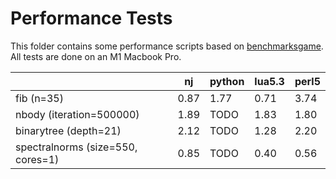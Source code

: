 # Performance Tests

This folder contains some performance scripts based on [benchmarksgame](https://benchmarksgame-team.pages.debian.net/benchmarksgame/). All tests are done on an M1 Macbook Pro.

|       | nj | python | lua5.3 | perl5 |
| ----- | ----- | ----- | ----- | ----- |
|fib (n=35) | 0.87 | 1.77 | 0.71 | 3.74 |
|nbody (iteration=500000) | 1.89 | TODO | 1.83 | 1.80 |
|binarytree (depth=21)    | 2.12 | TODO | 1.28 | 2.20 |
|spectralnorms (size=550, cores=1) | 0.85 | TODO | 0.40 | 0.56 |


